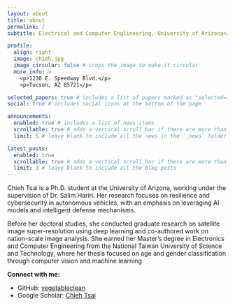```yaml
---
layout: about
title: about
permalink: /
subtitle: Electrical and Computer Englineering, University of Arizona</a>. 1230 E. Speedway Blvd., Tucson, AZ 85721, USA.

profile:
  align: right
  image: chieh.jpg
  image_circular: false # crops the image to make it circular
  more_info: >
    <p>1230 E. Speedway Blvd.</p>
    <p>Tucson, AZ 85721</p>

selected_papers: true # includes a list of papers marked as "selected={true}"
social: true # includes social icons at the bottom of the page

announcements:
  enabled: true # includes a list of news items
  scrollable: true # adds a vertical scroll bar if there are more than 3 news items
  limit: 5 # leave blank to include all the news in the `_news` folder

latest_posts:
  enabled: true
  scrollable: true # adds a vertical scroll bar if there are more than 3 new posts items
  limit: 3 # leave blank to include all the blog posts
---
```


Chieh Tsai is a Ph.D. student at the University of Arizona, working under the supervision of Dr. Salim Hariri. Her research focuses on resilience and cybersecurity in autonomous vehicles, with an emphasis on leveraging AI models and intelligent defense mechanisms.

Before her doctoral studies, she conducted graduate research on satellite image super-resolution using deep learning and co-authored work on nation-scale image analysis. She earned her Master’s degree in Electronics and Computer Engineering from the National Taiwan University of Science and Technology, where her thesis focused on age and gender classification through computer vision and machine learning

**Connect with me:**

- GitHub: [vegetableclean](https://github.com/vegetableclean/)
- Google Scholar: [Chieh Tsai](https://scholar.google.com/citations?user=dWFu_R8AAAAJ&hl=en)